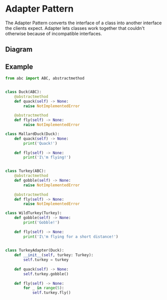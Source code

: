 # Adapter Pattern

The Adapter Pattern converts the interface of a class into another interface the clients expect. Adapter lets classes work together that couldn't otherwise because of incompatible interfaces.

## Diagram

## Example

```python
from abc import ABC, abstractmethod


class Duck(ABC):
    @abstractmethod
    def quack(self) -> None:
        raise NotImplementedError
    
    @abstractmethod
    def fly(self) -> None:
        raise NotImplementedError

class MallardDuck(Duck):
    def quack(self) -> None:
        print('Quack!')
    
    def fly(self) -> None:
        print('I\'m flying!')


class Turkey(ABC):
    @abstractmethod
    def gobble(self) -> None:
        raise NotImplementedError
    
    @abstractmethod
    def fly(self) -> None:
        raise NotImplementedError

class WildTurkey(Turkey):
    def gobble(self) -> None:
        print('Gobble!')
    
    def fly(self) -> None:
        print('I\'m flying for a short distance!')
        

class TurkeyAdapter(Duck):
    def __init__(self, turkey: Turkey):
        self.turkey = turkey
        
    def quack(self) -> None:
        self.turkey.gobble()
    
    def fly(self) -> None:
        for _ in range(5):
            self.turkey.fly()
```
